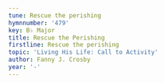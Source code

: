 ```yaml
---
tune: Rescue the perishing
hymnnumber: '479'
key: B♭ Major
title: Rescue the Perishing
firstline: Rescue the perishing
topic: 'Living His Life: Call to Activity'
author: Fanny J. Crosby
year: '-'
---
```

